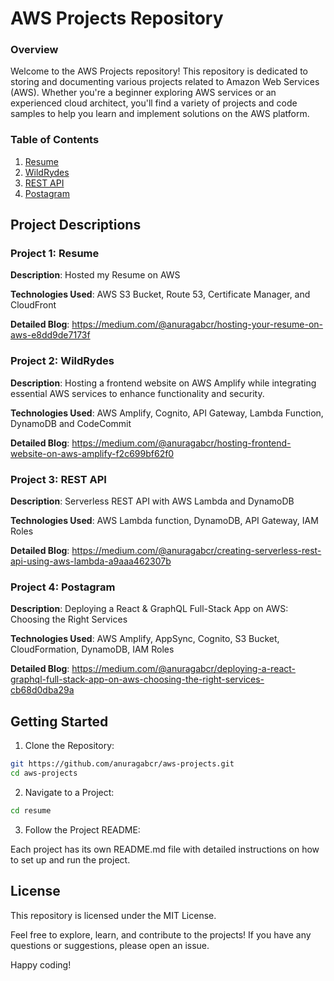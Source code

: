 # AWS Projects Repository 
### Overview 
Welcome to the AWS Projects repository! This repository is dedicated to storing and documenting various projects related to Amazon Web Services (AWS). Whether you're a beginner exploring AWS services or an experienced cloud architect, you'll find a variety of projects and code samples to help you learn and implement solutions on the AWS platform.

### Table of Contents 
1. [Resume](https://github.com/anuragabcr/aws-projects/tree/main/Resume "Resume")
2. [WildRydes](https://github.com/anuragabcr/aws-projects/tree/main/WildRydes "Frontend deployment")
3. [REST API](https://github.com/anuragabcr/aws-projects/tree/main/REST%20API "Serverless REST API")
4. [Postagram](https://github.com/anuragabcr/aws-projects/tree/main/postagram "Full stack deployment")

## Project Descriptions
### Project 1: Resume
**Description**: Hosted my Resume on AWS

**Technologies Used**: AWS S3 Bucket, Route 53, Certificate Manager, and CloudFront

**Detailed Blog**: https://medium.com/@anuragabcr/hosting-your-resume-on-aws-e8dd9de7173f

### Project 2: WildRydes
**Description**: Hosting a frontend website on AWS Amplify while integrating essential AWS services to enhance functionality and security.

**Technologies Used**: AWS Amplify, Cognito, API Gateway, Lambda Function, DynamoDB and CodeCommit

**Detailed Blog**: https://medium.com/@anuragabcr/hosting-frontend-website-on-aws-amplify-f2c699bf62f0

### Project 3: REST API
**Description**: Serverless REST API with AWS Lambda and DynamoDB

**Technologies Used**: AWS Lambda function, DynamoDB, API Gateway, IAM Roles

**Detailed Blog**: https://medium.com/@anuragabcr/creating-serverless-rest-api-using-aws-lambda-a9aaa462307b

### Project 4: Postagram
**Description**: Deploying a React & GraphQL Full-Stack App on AWS: Choosing the Right Services

**Technologies Used**: AWS Amplify, AppSync, Cognito, S3 Bucket, CloudFormation, DynamoDB, IAM Roles

**Detailed Blog**: https://medium.com/@anuragabcr/deploying-a-react-graphql-full-stack-app-on-aws-choosing-the-right-services-cb68d0dba29a

## Getting Started
1. Clone the Repository:
```bash
git https://github.com/anuragabcr/aws-projects.git
cd aws-projects
```
2. Navigate to a Project:
``` bash
cd resume
```
3. Follow the Project README:

Each project has its own README.md file with detailed instructions on how to set up and run the project.

## License
This repository is licensed under the MIT License.

Feel free to explore, learn, and contribute to the projects! If you have any questions or suggestions, please open an issue.

Happy coding!

